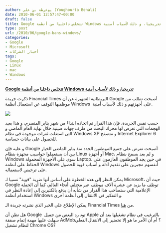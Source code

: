 ```yaml
---
author: يوغرطة بن علي (Youghourta Benali)
date: 2010-06-01 12:57:47+00:00
draft: false
title: Google تتخلص داخليا من أنظمة Windows تدريجيا، و ذلك لأسباب أمنية
type: post
url: /2010/06/google-bans-windows/
categories:
- Google
- Microsoft
- أخبار الشركات
tags:
- Google
- Linux
- mac
- Windows
---
```


[**Google تتخلص داخليا من أنظمة Windows تدريجيا، و ذلك لأسباب أمنية**](https://www.it-scoop.com/2010/06/google-bans-windows/)


ذكرت جريدة Financial Times البريطانية الشهيرة عن أن Google أصبحت تطلب من موظفيها التوقف عن استعمال أنظمة Windows  على أجهزتهم و ذلك لأسباب أمنية.

[![](https://www.it-scoop.com/wp-content/uploads/2010/06/Google-VS-Microsoft.jpg)
](https://www.it-scoop.com/2010/06/google-bans-windows/)

حسب نفس الجريدة، فإن هذا القرار تم اتخاذه ابتداءً من شهر يناير المنصرم، و هذا بعيد الهجمات التي تعرض لها محرك البحث من طرف جهات صينية خلال نهاية العام الماضي و التي استغلت ثغرات موجودة في نظام Windows XP و متصفح Internet Explorer 6 للحصول على بيانات حساسة.

و عليه فإن Google أصبحت تعرض على جميع الموظفين الجدد منذ يناير الماضي الخيار بين أن يستعملوا حواسيب مجهزة بنظام Linux أو أجهزة Mac، و لم يعد يسمح بنظام Windows سوى على الأجهزة المحمولة Laptop. في حين يجد الموظفون العازمون على الحفاظ على أنظمة Windows أنفسهم مجبرين على تقديم أدلة و أسباب قوية للحصول على ترخيص لاستعماله.

يمكن النظر إلى هذه الخطوة على أساس أنها ضربة "قوية" نسبيا لـ Microsoft، حيث أن Google توظف ما يزيد عن عشرة آلاف موظف عبر مختلف أنحاء العالم، كما أن الحملة الإعلامية التي ستصاحب هذا القرار من شأنه أن يدفع بالكثيرين إلى إعادة النظر في استخدام أنظمة Windows و التفكير في الانتقال إلى أنظمة أخرى.

يمكن الإطلاع على الخبر الذي نشرته جريدة الـ Financial Times من [هنا](http://www.ft.com/cms/s/2/d2f3f04e-6ccf-11df-91c8-00144feab49a.html).

هل تظن أن Google  تود رد البعض من جميل Apple بالترغيب في نظام تشغيلها بعد أن سهلت عليها مهمة إتمام صفقة AdMob؟ أم أن الأمر ما هو إلا تحضير إلى الانتقال الفعلي لنظام تشغيل Chrome OS؟
